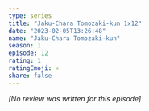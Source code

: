 ```yaml
---
type: series
title: "Jaku-Chara Tomozaki-kun 1x12"
date: "2023-02-05T13:26:48"
name: "Jaku-Chara Tomozaki-kun"
season: 1
episode: 12
rating: 1
ratingEmoji: ⭐️
share: false
---
```


*[No review was written for this episode]*

